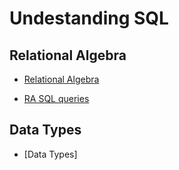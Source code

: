 # Undestanding SQL

## Relational Algebra

- [Relational Algebra](algebra.md)

- [RA SQL queries](ra_queries.md)

## Data Types

- [Data Types]
